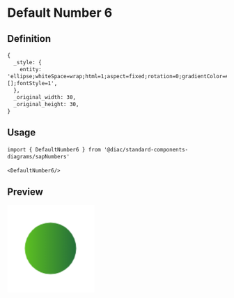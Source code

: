 # Default Number 6

## Definition

```
{
  _style: { 
    entity: 'ellipse;whiteSpace=wrap;html=1;aspect=fixed;rotation=0;gradientColor=#256F3A;strokeColor=none;gradientDirection=east;fillColor=#5DC122;rounded=0;pointerEvents=0;fontFamily=Helvetica;fontSize=16;fontColor=#FFFFFF;spacingTop=4;spacingBottom=4;spacingLeft=4;spacingRight=4;points=[];fontStyle=1',
  },
  _original_width: 30,
  _original_height: 30,
}
```

## Usage

```
import { DefaultNumber6 } from '@diac/standard-components-diagrams/sapNumbers'

<DefaultNumber6/>
```

## Preview

<img src="./default-number-6.png" width="200"/>
